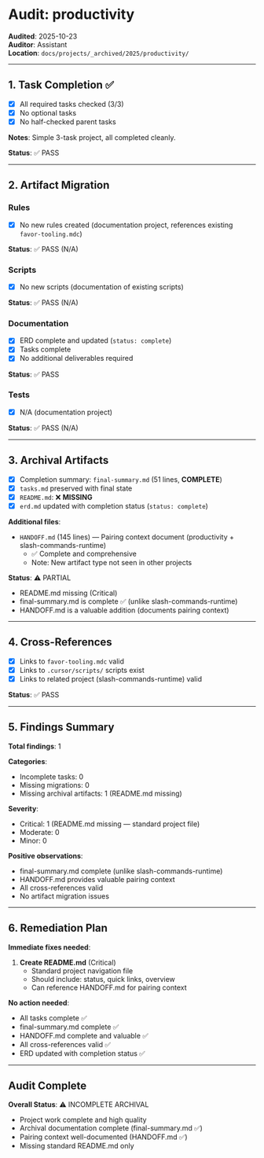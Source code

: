 # Audit: productivity

**Audited**: 2025-10-23  
**Auditor**: Assistant  
**Location**: `docs/projects/_archived/2025/productivity/`

---

## 1. Task Completion ✅

- [x] All required tasks checked (3/3)
- [x] No optional tasks
- [x] No half-checked parent tasks

**Notes**: Simple 3-task project, all completed cleanly.

**Status**: ✅ PASS

---

## 2. Artifact Migration

### Rules

- [x] No new rules created (documentation project, references existing `favor-tooling.mdc`)

**Status**: ✅ PASS (N/A)

### Scripts

- [x] No new scripts (documentation of existing scripts)

**Status**: ✅ PASS (N/A)

### Documentation

- [x] ERD complete and updated (`status: complete`)
- [x] Tasks complete
- [x] No additional deliverables required

**Status**: ✅ PASS

### Tests

- [x] N/A (documentation project)

**Status**: ✅ PASS (N/A)

---

## 3. Archival Artifacts

- [x] Completion summary: `final-summary.md` (51 lines, **COMPLETE**)
- [x] `tasks.md` preserved with final state
- [x] `README.md`: ❌ **MISSING**
- [x] `erd.md` updated with completion status (`status: complete`)

**Additional files**:

- `HANDOFF.md` (145 lines) — Pairing context document (productivity + slash-commands-runtime)
  - ✅ Complete and comprehensive
  - Note: New artifact type not seen in other projects

**Status**: ⚠️ PARTIAL

- README.md missing (Critical)
- final-summary.md is complete ✅ (unlike slash-commands-runtime)
- HANDOFF.md is a valuable addition (documents pairing context)

---

## 4. Cross-References

- [x] Links to `favor-tooling.mdc` valid
- [x] Links to `.cursor/scripts/` scripts exist
- [x] Links to related project (slash-commands-runtime) valid

**Status**: ✅ PASS

---

## 5. Findings Summary

**Total findings**: 1

**Categories**:

- Incomplete tasks: 0
- Missing migrations: 0
- Missing archival artifacts: 1 (README.md missing)

**Severity**:

- Critical: 1 (README.md missing — standard project file)
- Moderate: 0
- Minor: 0

**Positive observations**:

- final-summary.md complete (unlike slash-commands-runtime)
- HANDOFF.md provides valuable pairing context
- All cross-references valid
- No artifact migration issues

---

## 6. Remediation Plan

**Immediate fixes needed**:

1. **Create README.md** (Critical)
   - Standard project navigation file
   - Should include: status, quick links, overview
   - Can reference HANDOFF.md for pairing context

**No action needed**:

- All tasks complete ✅
- final-summary.md complete ✅
- HANDOFF.md complete and valuable ✅
- All cross-references valid ✅
- ERD updated with completion status ✅

---

## Audit Complete

**Overall Status**: ⚠️ INCOMPLETE ARCHIVAL

- Project work complete and high quality
- Archival documentation complete (final-summary.md ✅)
- Pairing context well-documented (HANDOFF.md ✅)
- Missing standard README.md only
